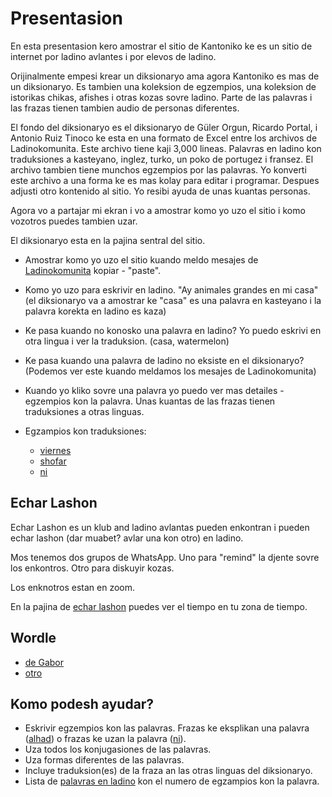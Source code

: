 # Presentasion

En esta presentasion kero amostrar el sitio de Kantoniko ke es un sitio de internet por ladino avlantes i por elevos de ladino.

Orijinalmente empesi krear un diksionaryo ama agora Kantoniko es mas de un diksionaryo. Es tambien una koleksion de egzempios, una koleksion de istorikas chikas, afishes i otras kozas sovre ladino. Parte de las palavras i las frazas tienen tambien audio de personas diferentes.

El fondo del diksionaryo es el diksionaryo de  Güler Orgun, Ricardo Portal, i Antonio Ruiz Tinoco ke esta en una formato de Excel entre los archivos de Ladinokomunita. Este archivo tiene kaji 3,000 lineas. Palavras en ladino kon traduksiones a kasteyano, inglez, turko, un poko de portugez i fransez. El archivo tambien tiene munchos egzempios por las palavras.
Yo konverti este archivo a una forma ke es mas kolay para editar i programar. Despues adjusti otro kontenido al sitio. Yo resibi ayuda de unas kuantas personas.


Agora vo a partajar mi ekran i vo a amostrar komo yo uzo el sitio i komo vozotros puedes tambien uzar.

El diksionaryo esta en la pajina sentral del sitio.

* Amostrar komo yo uzo el sitio kuando meldo mesajes de [Ladinokomunita](https://ladinokomunita.groups.io/g/main/topics) kopiar - "paste".
* Komo yo uzo para eskrivir en ladino. "Ay animales grandes en mi casa" (el diksionaryo va a amostrar ke "casa" es una palavra en kasteyano i la palavra korekta en ladino es kaza)
* Ke pasa kuando no konosko una palavra en ladino? Yo puedo eskrivi en otra lingua i ver la traduksion. (casa, watermelon)
* Ke pasa kuando una palavra de ladino no eksiste en el diksionaryo? (Podemos ver este kuando meldamos los mesajes de Ladinokomunita)

* Kuando yo kliko sovre una palavra yo puedo ver mas detailes - egzempios kon la palavra.
    Unas kuantas de las frazas tienen traduksiones a otras linguas.

* Egzampios kon traduksiones:
    * [viernes](https://kantoniko.com/words/ladino/viernes)
    * [shofar](https://kantoniko.com/words/ladino/shofar)
    * [ni](https://kantoniko.com/words/ladino/ni)


## Echar Lashon

Echar Lashon es un klub and ladino avlantas pueden enkontran i pueden echar lashon (dar muabet? avlar una kon otro) en ladino.

Mos tenemos dos grupos de WhatsApp. Uno para "remind" la djente sovre los enkontros. Otro para diskuyir kozas.

Los enknotros estan en zoom.

En la pajina de [echar lashon](https://kantoniko.com/echar-lashon) puedes ver el tiempo en tu zona de tiempo.


## Wordle

* [de Gabor](https://ladino.szabgab.com/wordle/)
* [otro](https://f.github.io/wordle-ladino/)


## Komo podesh ayudar?

* Eskrivir egzempios kon las palavras. Frazas ke eksplikan una palavra ([alhad](https://kantoniko.com/words/ladino/alhad)) o frazas ke uzan la palavra ([ni](https://kantoniko.com/words/ladino/ni)).
* Uza todos los konjugasiones de las palavras.
* Uza formas diferentes de las palavras.
* Incluye traduksion(es) de la fraza an las otras linguas del diksionaryo.
* Lista de [palavras en ladino](https://kantoniko.com/words/ladino/) kon el numero de egzampios kon la palavra.
